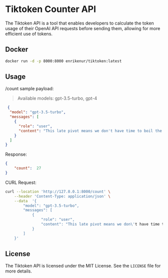 ﻿# Tiktoken Counter API

The Tiktoken API is a tool that enables developers to calculate the token usage of their OpenAI API requests before sending them, allowing for more efficient use of tokens.

## Docker
```bash
docker run -d -p 8000:8000 enrikenur/tiktoken:latest
```

## Usage

/count sample payload:

> Available models: gpt-3.5-turbo, gpt-4

```json
 {
  "model": "gpt-3.5-turbo",
  "messages": [
    {
      "role": "user",
      "content": "This late pivot means we don't have time to boil the ocean for the client deliverable."
    }
  ]
}
```
Response:
```json
{
	"count":  27
}
```
    
CURL Request:
```bash
curl --location 'http://127.0.0.1:8000/count' \
	--header 'Content-Type: application/json' \
	--data  '{
		"model": "gpt-3.5-turbo",
		"messages": [
			{
				"role": "user",
				"content": "This late pivot means we don\'t have time to boil the ocean for the client deliverable."
			}
		]
	}'
```

## License

The Tiktoken API is licensed under the MIT License. See the `LICENSE` file for more details.
